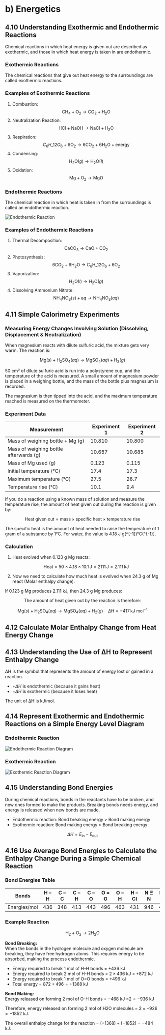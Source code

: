 # b) Energetics

## 4.10 Understanding Exothermic and Endothermic Reactions

Chemical reactions in which heat energy is given out are described as exothermic, and those in which heat energy is taken in are endothermic.

### Exothermic Reactions

The chemical reactions that give out heat energy to the surroundings are called exothermic reactions.

### Examples of Exothermic Reactions

1. Combustion:
   $$
   \text{CH}_4 + \text{O}_2 \rightarrow \text{CO}_2 + \text{H}_2\text{O}
   $$
2. Neutralization Reaction:
   $$
   \text{HCl} + \text{NaOH} \rightarrow \text{NaCl} + \text{H}_2\text{O}
   $$
3. Respiration:
   $$
   C_6H\_{12}O_6 + 6\text{O}_2 \rightarrow 6\text{CO}_2 + 6\text{H}_2\text{O} + \text{energy}
   $$
4. Condensing:
   $$
   \text{H}_2\text{O} (g) \rightarrow \text{H}_2\text{O} (l)
   $$
5. Oxidation:
   $$
   \text{Mg} + \text{O}_2 \rightarrow \text{MgO}
   $$

### Endothermic Reactions

The chemical reaction in which heat is taken in from the surroundings is called an endothermic reaction.

![Endothermic Reaction](../images/image81.png)

### Examples of Endothermic Reactions

1. Thermal Decomposition:
   $$
   \text{CaCO}_3 \rightarrow \text{CaO} + \text{CO}_2
   $$
2. Photosynthesis:
   $$
   6\text{CO}_2 + 6\text{H}_2\text{O} \rightarrow \text{C}_6\text{H}\_{12}\text{O}_6 + 6\text{O}_2
   $$
3. Vaporization:
   $$
   \text{H}_2\text{O} (l) \rightarrow \text{H}_2\text{O} (g)
   $$
4. Dissolving Ammonium Nitrate:
   $$
   \text{NH}_4\text{NO}_3 (s) + \text{aq} \rightarrow \text{NH}_4\text{NO}_3 (aq)
   $$

## 4.11 Simple Calorimetry Experiments

### Measuring Energy Changes Involving Solution (Dissolving, Displacement & Neutralization)

When magnesium reacts with dilute sulfuric acid, the mixture gets very warm. The reaction is:

$$
\text{Mg}(s) + \text{H}_2\text{SO}_4(aq) \rightarrow \text{MgSO}_4(aq) + \text{H}_2(g)
$$

50 cm³ of dilute sulfuric acid is run into a polystyrene cup, and the temperature of the acid is measured. A small amount of magnesium powder is placed in a weighing bottle, and the mass of the bottle plus magnesium is recorded.

The magnesium is then tipped into the acid, and the maximum temperature reached is measured on the thermometer.

### Experiment Data

| Measurement                            | Experiment 1 | Experiment 2 |
| -------------------------------------- | ------------ | ------------ |
| Mass of weighing bottle + Mg (g)       | 10.810       | 10.800       |
| Mass of weighing bottle afterwards (g) | 10.687       | 10.685       |
| Mass of Mg used (g)                    | 0.123        | 0.115        |
| Initial temperature (°C)               | 17.4         | 17.3         |
| Maximum temperature (°C)               | 27.5         | 26.7         |
| Temperature rise (°C)                  | 10.1         | 9.4          |

If you do a reaction using a known mass of solution and measure the temperature rise, the amount of heat given out during the reaction is given by:

$$
\text{Heat given out} = \text{mass} \times \text{specific heat} \times \text{temperature rise}
$$

The specific heat is the amount of heat needed to raise the temperature of 1 gram of a substance by 1°C. For water, the value is 4.18 J g\(^{-1}\)°C\(^{-1}\).

### Calculation

1. Heat evolved when 0.123 g Mg reacts:

   $$
   \text{Heat} = 50 \times 4.18 \times 10.1 \, \text{J} = 2111 \, \text{J} = 2.111 \, \text{kJ}
   $$

2. Now we need to calculate how much heat is evolved when 24.3 g of Mg react (Molar enthalpy change).

If 0.123 g Mg produces 2.111 kJ, then 24.3 g Mg produces:

$$
\text{The amount of heat given out by the reaction is therefore:}
$$

$$
\text{Mg}(s) + \text{H}_2\text{SO}_4(aq) \rightarrow \text{MgSO}_4(aq) + \text{H}_2(g) \quad \Delta H = -417 \, \text{kJ mol}^{-1}
$$

## 4.12 Calculate Molar Enthalpy Change from Heat Energy Change

## 4.13 Understanding the Use of ΔH to Represent Enthalpy Change

ΔH is the symbol that represents the amount of energy lost or gained in a reaction.

- $+\Delta H$ is endothermic (because it gains heat)
- $-\Delta H$ is exothermic (because it loses heat)

The unit of ΔH is kJ/mol.

## 4.14 Represent Exothermic and Endothermic Reactions on a Simple Energy Level Diagram

### Endothermic Reaction

![Endothermic Reaction Diagram](../images/image86.png)

### Exothermic Reaction

![Exothermic Reaction Diagram](../images/image88.png)

## 4.15 Understanding Bond Energies

During chemical reactions, bonds in the reactants have to be broken, and new ones formed to make the products. Breaking bonds needs energy, and energy is released when new bonds are made.

- Endothermic reaction: Bond breaking energy $>$ Bond making energy
- Exothermic reaction: Bond making energy $>$ Bond breaking energy

$$
\Delta H = E_{\text{in}} - E_{\text{out}}
$$

## 4.16 Use Average Bond Energies to Calculate the Enthalpy Change During a Simple Chemical Reaction

### Bond Energies Table

| Bonds        | H – H | C – C | C – H | C – O | O = O | O – H | H – Cl | N Ξ N | N = H | Cl - Cl |
| ------------ | ----- | ----- | ----- | ----- | ----- | ----- | ------ | ----- | ----- | ------- |
| Energies/mol | 436   | 348   | 413   | 443   | 496   | 463   | 431    | 946   | 488   | 242     |

### Example Reaction

$$
\text{H}_2 + \text{O}_2 \rightarrow 2\text{H}_2\text{O}
$$

**Bond Breaking:**  
When the bonds in the hydrogen molecule and oxygen molecule are breaking, they have free hydrogen atoms. This requires energy to be absorbed, making the process endothermic.

- Energy required to break 1 mol of H-H bonds = $+436$ kJ
- Energy required to break 2 mol of H-H bonds = $2 \times 436$ kJ = $+872$ kJ
- Energy required to break 1 mol of O=O bonds = $+496$ kJ
- Total energy = $872 + 496 = +1368$ kJ

**Bond Making:**  
Energy released on forming 2 mol of O-H bonds = $-468$ kJ $\times 2 = -936$ kJ

Therefore, energy released on forming 2 mol of H2O molecules = $2 \times -926 = -1852$ kJ.

The overall enthalpy change for the reaction = $(+1368) + (-1852) = -484$ kJ.
